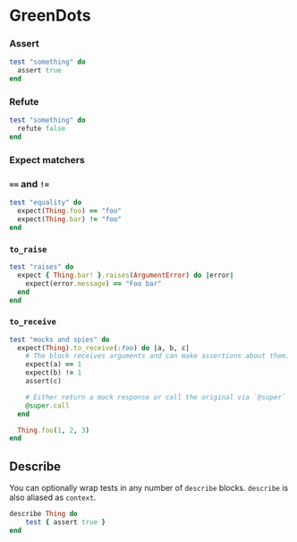 # GreenDots

### Assert

```ruby
test "something" do
  assert true
end
```

### Refute

```ruby
test "something" do
  refute false
end
```

### Expect matchers

### `==` and `!=`

```ruby
test "equality" do
  expect(Thing.foo) == "foo"
  expect(Thing.bar) != "foo"
end
```

### `to_raise`

```ruby
test "raises" do
  expect { Thing.bar! }.raises(ArgumentError) do |error|
    expect(error.message) == "Foo bar"
  end
end
```

### `to_receive`

```ruby
test "mocks and spies" do
  expect(Thing).to_receive(:foo) do |a, b, c|
    # The block receives arguments and can make assertions about them.
    expect(a) == 1
    expect(b) != 1
    assert(c)

    # Either return a mock response or call the original via `@super`
    @super.call
  end

  Thing.foo(1, 2, 3)
end
```

## Describe
You can optionally wrap tests in any number of `describe` blocks. `describe` is also aliased as `context`.

```ruby
describe Thing do
	test { assert true }
end